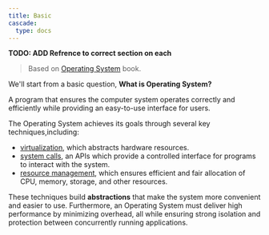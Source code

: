 ```yaml
---
title: Basic
cascade:
  type: docs
---
```


**TODO: ADD Refrence to correct section on each**

> Based on [Operating System](https://pages.cs.wisc.edu/~remzi/OSTEP/) book.

We'll start from a basic question, **What is Operating System?**

A program that ensures the computer system operates correctly and efficiently
while providing an easy-to-use interface for users.

The Operating System achieves its goals through several key
techniques,including:

- [virtualization](---), which abstracts hardware resources.
- [system calls](---), an APIs which provide a controlled interface for programs
  to interact with the system.
- [resource management](---), which ensures efficient and fair allocation of
  CPU, memory, storage, and other resources.

These techniques build **abstractions** that make the system more convenient and
easier to use. Furthermore, an Operating System must deliver high performance by
minimizing overhead, all while ensuring strong isolation and protection between
concurrently running applications.
